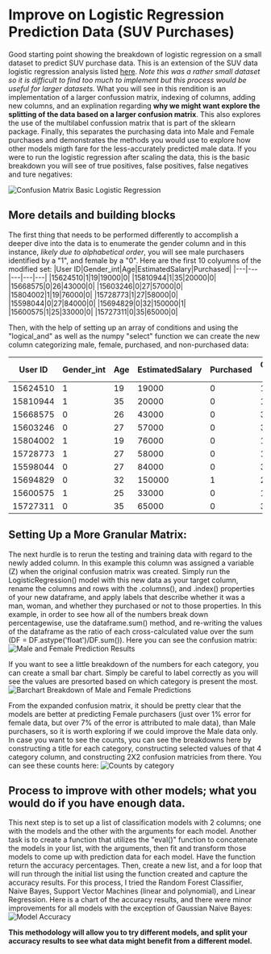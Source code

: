 # Improve on Logistic Regression Prediction Data (SUV Purchases)
Good starting point showing the breakdown of logistic regression on a small dataset to predict SUV purchase data.
This is an extension of the SUV data logistic regression analysis listed [here](https://medium.com/analytics-vidhya/suv-purchase-prediction-using-logistic-regression-ca79bae6f3d5). *Note this was a rather small dataset so it is difficult to find too much to implement but this process would be useful for larger datasets.*
What you will see in this rendition is an implementation of a larger confussion matrix, indexing of columns, adding new columns, and an explination regarding __why we might want 
explore the splitting of the data based on a larger confusion matrix__. This also explores the use of the multilabel confussion matrix that is part of the sklearn package. Finally, this separates the purchasing data into Male and Female purchases and demonstrates the methods you would use to explore how other models migth fare for the less-accurately predicted male data. If you were to run the logistic regression after scaling the data, this is the basic breakdown you will see of true positives, false positives, false negatives and ture negatives:

![Confusion Matrix Basic Logistic Regression](https://github.com/AxisMeetsWorld/Small-Logisic-Regression-SUV-data/blob/main/SUV_Confusion_Orig.png)

## More details and building blocks
  The first thing that needs to be performed differently to accomplish a deeper dive into the data is to enumerate the gender column and in this instance, *likely due to alphabetical order*, you will see male purchasers identified by a "1", and female by a "0". Here are the first 10 colyumns of the modified set:
  |User ID|Gender_int|Age|EstimatedSalary|Purchased|
|---|---|---|---|---|
|15624510|1|19|19000|0|
|15810944|1|35|20000|0|
|15668575|0|26|43000|0|
|15603246|0|27|57000|0|
|15804002|1|19|76000|0|
|15728773|1|27|58000|0|
|15598044|0|27|84000|0|
|15694829|0|32|150000|1|
|15600575|1|25|33000|0|
|15727311|0|35|65000|0|

Then, with the help of setting up an array of conditions and using the "logical_and" as well as the numpy "select" function we can create the new column categorizing male, female, purchased, and non-purchased data:
  
|User ID|Gender_int|Age|EstimatedSalary|Purchased|Gender_purchase_even = Purchased|
|---|---|---|---|---|---|
|15624510|1|19|19000|0|1|
|15810944|1|35|20000|0|1|
|15668575|0|26|43000|0|3|
|15603246|0|27|57000|0|3|
|15804002|1|19|76000|0|1|
|15728773|1|27|58000|0|1|
|15598044|0|27|84000|0|3|
|15694829|0|32|150000|1|2|
|15600575|1|25|33000|0|1|
|15727311|0|35|65000|0|3|  

## Setting Up a More Granular Matrix:
  The next hurdle is to rerun the testing and training data with regard to the newly added column. In this example this column was assigned a variable (Z) when the original confusion matrix was created. Simply run the LogisticRegression() model with this new data as your target column, rename the columns and rows with the .columns(), and .index() properties of your new dataframe, and apply labels that describe whether it was a man, woman, and whether they purchased or not to those properties. In this example, in order to see how all of the numbers break down percentagewise, use the dataframe.sum() method, and re-writing the values of the dataframe as the ratio of each cross-calculated value over the sum (DF = DF.astype('float')/DF.sum()). Here you can see the confusion matrix:
  ![Male and Female Prediction Results](https://github.com/AxisMeetsWorld/Small-Logisic-Regression-SUV-data/blob/main/SUV_Granular_Matrix.png)
  
If you want to see a little breakdown of the numbers for each category, you can create a small bar chart. Simply be careful to label correctly as you will see the values are presorted based on which category is present the most. 
![Barchart Breakdown of Male and Female Predictions](https://github.com/AxisMeetsWorld/Small-Logisic-Regression-SUV-data/blob/main/Purchase_Breakdown_Barchart.png)

From the expanded confusion matrix, it should be pretty clear that the models are better at predicting Female purchasers (just over 1% error for female data, but over 7% of the error is attributed to male data), than Male purchasers, so it is worth exploring if we could improve the Male data only. In case you want to see the counts, you can see the breakdowns here by constructing a title for each category, constructing selected values of that 4 category column, and constructing 2X2 confusion matricies from there. You can see these counts here: ![Counts by category](https://github.com/AxisMeetsWorld/Small-Logisic-Regression-SUV-data/blob/main/Actual%20Counts%20by%20category.png)

## Process to improve with other models; what you would do if you have enough data.

This next step is to set up a list of classification models with 2 columns; one with the models and the other with the arguments for each model. Another task is to create a function that utilizes the "eval()" function to concatenate the models in your list, with the arguments, then fit and transform those models to come up with prediction data for each model. Have the function return the accuracy percentages. Then, create a new list, and a for loop that will run through the initial list using the function created and capture the accuracy results. For this process, I tried the Random Forest Classifier, Naive Bayes, Support Vector Machines (linear and polynomial), and Linear Regression. Here is a chart of the accuracy results, and there were minor improvements for all models with the exception of Gaussian Naive Bayes:
![Model Accuracy](https://github.com/AxisMeetsWorld/Small-Logisic-Regression-SUV-data/blob/main/Male%20model%20prediction%20accuracy.png)

**This methodology will allow you to try different models, and split your accuracy results to see what data might benefit from a different model.**

